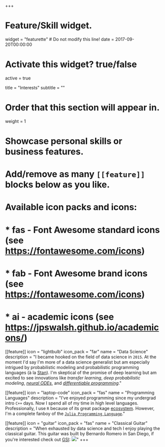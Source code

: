 +++
# Feature/Skill widget.
widget = "featurette"  # Do not modify this line!
date = 2017-09-20T00:00:00

# Activate this widget? true/false
active = true

title = "Interests"
subtitle = ""

# Order that this section will appear in.
weight = 1

# Showcase personal skills or business features.
#
# Add/remove as many `[[feature]]` blocks below as you like.
#
# Available icon packs and icons:
# * fas - Font Awesome standard icons (see https://fontawesome.com/icons)
# * fab - Font Awesome brand icons (see https://fontawesome.com/icons)
# * ai - academic icons (see https://jpswalsh.github.io/academicons/)

[[feature]]
  icon = "lightbulb"
  icon_pack = "far"
  name = "Data Science"
  description = "I became hooked on the field of data science in `2015`. At the moment I'd say I'm more of a data science generalist but am especially intrigued by probabilistic modeling and probabilistic programming languages (à la [Stan](https://mc-stan.org/)). I'm skeptical of the promise of deep learning but am excited to see innovations like *transfer learning*, *deep probabilistic modeling*, [*neural ODEs*](https://arxiv.org/abs/1806.07366), and [*differentiable programming*](https://fluxml.ai/2019/03/05/dp-vs-rl.html)."

[[feature]]
  icon = "laptop-code"
  icon_pack = "fas"
  name = "Programming Languages"
  description = "I've enjoyed programming since my undergrad intro `C++` days. Now I spend all of my time in high level languages. Professionally, I use `R` because of its great package [ecosystem](https://www.tidyverse.org/). However, I'm a complete fanboy of the [`Julia Programming Language`](https://julialang.org/)."

[[feature]]
  icon = "guitar"
  icon_pack = "fas"
  name = "Classical Guitar"
  description = "When exhausted by data science and tech I enjoy playing the classical guitar. This guitar was built by Bernardo Romero in San Diego, if you're interested check out [GSI](https://www.guitarsalon.com/): ![](/img/guitar-photo.jpg)"
+++
